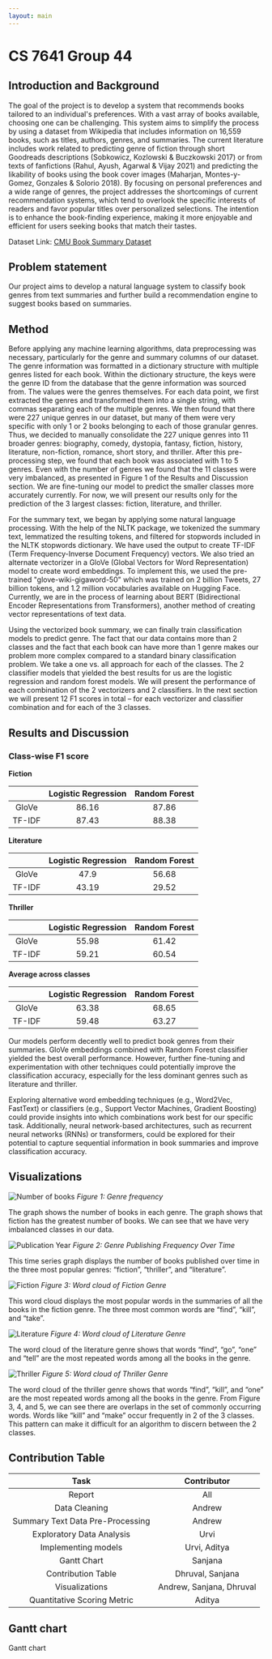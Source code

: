 ```yaml
---
layout: main
---
```

# CS 7641 Group 44 

## Introduction and Background
The goal of the project is to develop a system that recommends books tailored to an individual's preferences. With a vast array of books available, choosing one can be challenging. This system aims to simplify the process by using a dataset from Wikipedia that includes information on 16,559 books, such as titles, authors, genres, and summaries. The current literature includes work related to predicting genre of fiction through short Goodreads descriptions (Sobkowicz, Kozlowski & Buczkowski 2017) or from texts of fanfictions (Rahul, Ayush, Agarwal & Vijay 2021) and predicting the likability of books using the book cover images (Maharjan, Montes-y-Gomez, Gonzales & Solorio 2018). By focusing on personal preferences and a wide range of genres, the project addresses the shortcomings of current recommendation systems, which tend to overlook the specific interests of readers and favor popular titles over personalized selections. The intention is to enhance the book-finding experience, making it more enjoyable and efficient for users seeking books that match their tastes. 

 

Dataset Link: [CMU Book Summary Dataset](https://www.kaggle.com/datasets/ymaricar/cmu-book-summary-dataset)


## Problem statement

Our project aims to develop a natural language system to classify book genres from text summaries and further build a recommendation engine to suggest books based on summaries. 

## Method
Before applying any machine learning algorithms, data preprocessing was necessary, particularly for the genre and summary columns of our dataset. The genre information was formatted in a dictionary structure with multiple genres listed for each book. Within the dictionary structure, the keys were the genre ID from the database that the genre information was sourced from. The values were the genres themselves. For each data point, we first extracted the genres and transformed them into a single string, with commas separating each of the multiple genres. We then found that there were 227 unique genres in our dataset, but many of them were very specific with only 1 or 2 books belonging to each of those granular genres. Thus, we decided to manually consolidate the 227 unique genres into 11 broader genres: biography, comedy, dystopia, fantasy, fiction, history, literature, non-fiction, romance, short story, and thriller. After this pre-processing step, we found that each book was associated with 1 to 5 genres. Even with the number of genres we found that the 11 classes were very imbalanced, as presented in Figure 1 of the Results and Discussion section. We are fine-tuning our model to predict the smaller classes more accurately currently. For now, we will present our results only for the prediction of the 3 largest classes: fiction, literature, and thriller.  

 

For the summary text, we began by applying some natural language processing. With the help of the NLTK package, we tokenized the summary text, lemmatized the resulting tokens, and filtered for stopwords included in the NLTK stopwords dictionary. We have used the output to create TF-IDF (Term Frequency-Inverse Document Frequency) vectors. We also tried an alternate vectorizer in a GloVe (Global Vectors for Word Representation) model to create word embeddings. To implement this, we used the pre-trained "glove-wiki-gigaword-50" which was trained on 2 billion Tweets, 27 billion tokens, and 1.2 million vocabularies available on Hugging Face. Currently, we are in the process of learning about BERT (Bidirectional Encoder Representations from Transformers), another method of creating vector representations of text data.  

 

Using the vectorized book summary, we can finally train classification models to predict genre. The fact that our data contains more than 2 classes and the fact that each book can have more than 1 genre makes our problem more complex compared to a standard binary classification problem. We take a one vs. all approach for each of the classes. The 2 classifier models that yielded the best results for us are the logistic regression and random forest models. We will present the performance of each combination of the 2 vectorizers and 2 classifiers. In the next section we will present 12 F1 scores in total – for each vectorizer and classifier combination and for each of the 3 classes.

## Results and Discussion 

### Class-wise F1 score

**Fiction**

|        | Logistic Regression | Random Forest |
| :------: | :-------------------: | :-------------: |
| GloVe  | 86.16               | 87.86         |
| TF-IDF | 87.43               | 88.38         |



**Literature**

|        | Logistic Regression | Random Forest |
| :------: | :-------------------: | :-------------: |
| GloVe  | 47.9               | 56.68         |
| TF-IDF | 43.19               | 29.52         |


**Thriller**

|        | Logistic Regression | Random Forest |
| :------: | :-------------------: | :-------------: |
| GloVe  | 55.98               | 61.42         |
| TF-IDF | 59.21               | 60.54         |


**Average across classes**

|        | Logistic Regression | Random Forest |
| :------: | :-------------------: | :-------------: |
| GloVe  | 63.38               |  68.65        |
| TF-IDF | 59.48               | 63.27         |

Our models perform decently well to predict book genres from their summaries. GloVe embeddings combined with Random Forest classifier yielded the best overall performance. However, further fine-tuning and experimentation with other techniques could potentially improve the classification accuracy, especially for the less dominant genres such as literature and thriller. 

Exploring alternative word embedding techniques (e.g., Word2Vec, FastText) or classifiers (e.g., Support Vector Machines, Gradient Boosting) could provide insights into which combinations work best for our specific task. Additionally, neural network-based architectures, such as recurrent neural networks (RNNs) or transformers, could be explored for their potential to capture sequential information in book summaries and improve classification accuracy. 

 
## Visualizations

![Number of books](assets/Number_Books.png)
_Figure 1: Genre frequency_

The graph shows the number of books in each genre. The graph shows that fiction has the greatest number of books. We can see that we have very imbalanced classes in our data. 

![Publication Year](assets/Pub_Year.png)
_Figure 2: Genre Publishing Frequency Over Time_

This time series graph displays the number of books published over time in the three most popular genres: “fiction”, “thriller”, and “literature”. 

![Fiction](assets/Fiction.png)
_Figure 3: Word cloud of Fiction Genre_

This word cloud displays the most popular words in the summaries of all the books in the fiction genre. The three most common words are “find”, “kill”, and “take”. 

![Literature](assets/Literature.png)
_Figure 4: Word cloud of Literature Genre_

The word cloud of the literature genre shows that words “find”, “go”, “one” and “tell” are the most repeated words among all the books in the genre. 

![Thriller](assets/Thriller.png)
_Figure 5: Word cloud of Thriller Genre_

The word cloud of the thriller genre shows that words “find”, “kill”, and “one” are the most repeated words among all the books in the genre. From Figure 3, 4, and 5, we can see there are overlaps in the set of commonly occurring words. Words like “kill” and “make” occur frequently in 2 of the 3 classes. This pattern can make it difficult for an algorithm to discern between the 2 classes. 

## Contribution Table 

|               Task               |       Contributor        |
| :------------------------------: | :----------------------: |
|              Report              |           All            |
|          Data Cleaning           |          Andrew          |
| Summary Text Data Pre-Processing |          Andrew          |
|    Exploratory Data Analysis     |           Urvi           |
|       Implementing models        |       Urvi, Aditya       |
|           Gantt Chart            |         Sanjana          |
|        Contribution Table        |     Dhruval, Sanjana     |
|          Visualizations          | Andrew, Sanjana, Dhruval |
|   Quantitative Scoring Metric    |          Aditya          |


## Gantt chart

<object data="assets/ML_GanttChart_midterm.pdf" width="1000" height="500" type='application/pdf'>Gantt chart</object>
